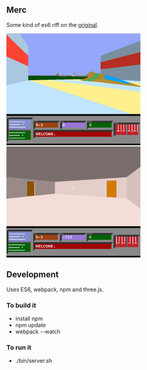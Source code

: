 ## Merc

Some kind of es6 riff on the [original](http://plus4world.powweb.com/software/Mercenary_Escape_From_Targ).

<img src="https://raw.githubusercontent.com/uzudil/merc/master/images/screen.png" width="350">
<img src="https://raw.githubusercontent.com/uzudil/merc/master/images/screen2.png" width="350">

## Development

Uses ES6, webpack, npm and three.js.

### To build it

- install npm
- npm update
- webpack --watch

### To run it

- ./bin/server.sh
 
